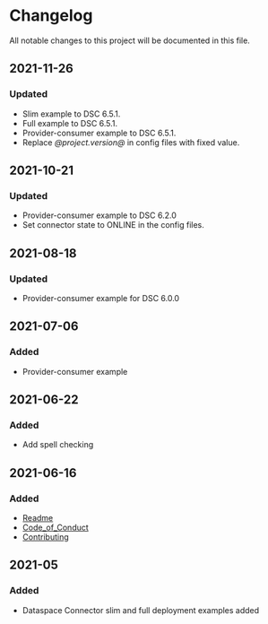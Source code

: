 # Changelog
All notable changes to this project will be documented in this file.

## 2021-11-26

### Updated
- Slim example to DSC 6.5.1.
- Full example to DSC 6.5.1.
- Provider-consumer example to DSC 6.5.1.
- Replace *@project.version@* in config files with fixed value.

## 2021-10-21

### Updated
- Provider-consumer example to DSC 6.2.0
- Set connector state to ONLINE in the config files.

## 2021-08-18

### Updated
- Provider-consumer example for DSC 6.0.0

## 2021-07-06

### Added
- Provider-consumer example

## 2021-06-22

### Added
- Add spell checking

## 2021-06-16

### Added
- [Readme](README.md)
- [Code_of_Conduct](CODE_OF_CONDUCT.md)
- [Contributing](CONTRIBUTING.md)

## 2021-05

### Added
- Dataspace Connector slim and full deployment examples added
